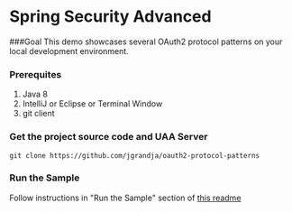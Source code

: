 Spring Security Advanced
========================================

###Goal
This demo showcases several OAuth2 protocol patterns on your local development environment.

### Prerequites
1. Java 8
1. IntelliJ or Eclipse or Terminal Window
1. git client 

### Get the project source code and UAA Server
```
git clone https://github.com/jgrandja/oauth2-protocol-patterns
```

### Run the Sample
Follow instructions in "Run the Sample" section of [this readme](https://github.com/jgrandja/oauth2-protocol-patterns)
